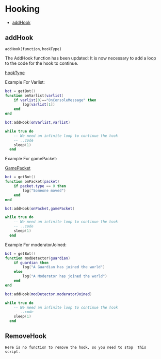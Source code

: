 # Hooking
* [addHook](#addhook)

## addHook
`addHook(function,hookType) `

The AddHook function has been updated: It is now necessary to add a loop to the code for the hook to continue.

[hookType](Structs.md#hookType)

Example For Varlist:
```lua
bot = getBot()
function onVarlist(varlist)
    if varlist[0]=="OnConsoleMessage" then
        log(varlist[1])
    end
end

bot:addHook(onVarlist,varlist)

while true do
    -- We need an infinite loop to continue the hook
    -- ..code
    sleep(1)
  end
```

Example For gamePacket:

[GamePacket](Structs.md#GamePacket)

```lua
bot = getBot()
function onPacket(packet) 
    if packet.type == 0 then
        log("Someone moved")
    end
end

bot:addHook(onPacket,gamePacket)

while true do
    -- We need an infinite loop to continue the hook
    -- ..code
    sleep(1)
  end
```


Example For moderatorJoined:
```lua
bot = getBot()
function modDetector(guardian)
    if guardian then
        log("A Guardian has joined the world")
    else
        log("A Moderator has joined the world")
    end
end

bot:addHook(modDetector,moderatorJoined)

while true do
    -- We need an infinite loop to continue the hook
    -- ..code
    sleep(1)
  end
```

## RemoveHook
```Here is no function to remove the hook, so you need to stop  this script.```
